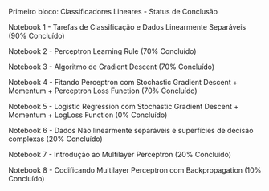 
Primeiro bloco: Classificadores Lineares - Status de Conclusão

Notebook 1 - Tarefas de Classificação e Dados Linearmente Separáveis (90% Concluído) 

Notebook 2 - Perceptron Learning Rule (70% Concluído)

Notebook 3 - Algoritmo de Gradient Descent (70% Concluído)

Notebook 4 - Fitando Perceptron com Stochastic Gradient Descent + Momentum + Perceptron Loss Function (70% Concluído)

Notebook 5 - Logistic Regression com  Stochastic Gradient Descent + Momentum + LogLoss Function (0% Concluído)

Notebook 6 - Dados Não linearmente separáveis e superfícies de decisão complexas (20% Concluído)

Notebook 7 - Introdução ao Multilayer Perceptron (20% Concluído)

Notebook 8 - Codificando Multilayer Perceptron com Backpropagation (10% Concluído)
